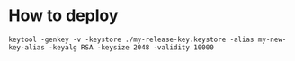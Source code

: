 # How to deploy

`keytool -genkey -v -keystore ./my-release-key.keystore -alias my-new-key-alias -keyalg RSA -keysize 2048 -validity 10000`
